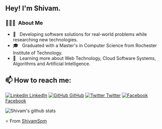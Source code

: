 <h2> Hey! I'm Shivam.</h2>

<h3> 👨🏻‍💻 &nbsp;About Me </h3>

- 🤔 &nbsp; Developing software solutions for real-world problems while researching new technologies.
- 🎓 &nbsp; Graduated with a Master's in Computer Science from Rochester Institute of Technology.
- 🌱 &nbsp; Learning more about Web Technology, Cloud Software Systems, Algorithms and Artificial Intelligence.

## 📫 How to reach me: 
[![Linkedin](https://i.stack.imgur.com/gVE0j.png) LinkedIn](https://www.linkedin.com/in/shivam-mahajan-935278178/) [![GitHub](https://i.stack.imgur.com/tskMh.png) GitHub](https://github.com/ShivamSpm) [![Twitter](http://i.imgur.com/wWzX9uB.png) Twitter](https://twitter.com/ShivamM49668640) [![Facebook](http://i.imgur.com/fep1WsG.png) Facebook](https://www.facebook.com/shivam.mahajan.758)

![Shivam's github stats](https://github-readme-stats.vercel.app/api?username=ShivamSpm&show_icons=true&theme=dark)

⭐️ From [ShivamSpm](https://github.com/ShivamSpm)
